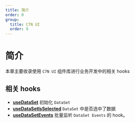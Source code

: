 ```yaml
---
title: 简介
order: 0
group:
  title: C7N UI
  order: 9
---
```


# 简介

本章主要收录使用 `C7N UI` 组件库进行业务开发中的相关 hooks

## 相关 hooks

- **[useDataSet](/c7n/use-data-set)** 初始化 `DataSet`
- **[useDataSetIsSelected](/c7n/use-data-set-is-selected)** `DataSet` 中是否选中了数据
- **[useDataSetEvents](/c7n/use-data-set-events)** 批量监听 `DataSet Events` 的 hook。
